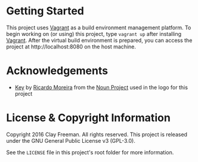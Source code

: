 # Getting Started

This project uses [Vagrant](https://www.vagrantup.com) as a build environment
management platform. To begin working on (or using) this project, type
`vagrant up` after installing [Vagrant](https://www.vagrantup.com). After the
virtual build environment is prepared, you can access the project at
http://localhost:8080 on the host machine.

# Acknowledgements

* [Key](https://thenounproject.com/term/key/12637/) by
  [Ricardo Moreira](https://thenounproject.com/skatakila/) from the
  [Noun Project](https://thenounproject.com) used in the logo for this project

# License & Copyright Information

Copyright 2016 Clay Freeman. All rights reserved. This project is released under
the GNU General Public License v3 (GPL-3.0).

See the `LICENSE` file in this project's root folder for more information.
